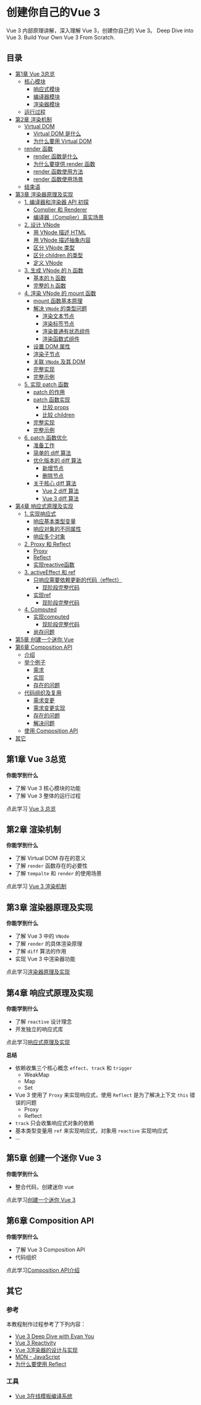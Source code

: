# 创建你自己的Vue 3
Vue 3 内部原理讲解，深入理解 Vue 3，创建你自己的 Vue 3。
Deep Dive into Vue 3. Build Your Own Vue 3 From Scratch.

## 目录

  - [第1章 Vue 3总览](#第1章-vue-3总览)
    - [核心模块](./course/chapter1/OVERVIEW.md#核心模块)
      - [响应式模块](./course/chapter1/OVERVIEW.md#响应式模块)
      - [编译器模块](./course/chapter1/OVERVIEW.md#编译器模块)
      - [渲染器模块](./course/chapter1/OVERVIEW.md#渲染器模块)
    - [运行过程](./course/chapter1/OVERVIEW.md#运行过程)
  - [第2章 渲染机制](#第2章-渲染机制)
    - [Virtual DOM](./course/chapter2/RENDERER.md#virtual-dom)
      - [Virtual DOM 是什么](./course/chapter2/RENDERER.md#virtual-dom-是什么)
      - [为什么要用 Virtual DOM](./course/chapter2/RENDERER.md#为什么要用-virtual-dom)
    - [render 函数](./course/chapter2/RENDERER.md#render-函数)
      - [render 函数是什么](./course/chapter2/RENDERER.md#render-函数是什么)
      - [为什么要提供 render 函数](./course/chapter2/RENDERER.md#为什么要提供-render-函数)
      - [render 函数使用方法](./course/chapter2/RENDERER.md#render-函数使用方法)
      - [render 函数使用场景](./course/chapter2/RENDERER.md#render-函数使用场景)
    - [结束语](./course/chapter2/RENDERER.md#结束语)
  - [第3章 渲染器原理及实现](#第3章-渲染器原理及实现)
    - [1. 编译器和渲染器 API 初探](./course/chapter3/1.API.md#1-编译器和渲染器-api-初探)
      - [Complier 和 Renderer](./course/chapter3/1.API.md#complier-和-renderer)
      - [编译器（Complier）真实场景](./course/chapter3/1.API.md#编译器complier真实场景)
    - [2. 设计 VNode](./course/chapter3/2.VNODE.md#2-设计-vnode)
      - [用 VNode 描述 HTML](./course/chapter3/2.VNODE.md#用-vnode-描述-html)
      - [用 VNode 描述抽象内容](./course/chapter3/2.VNODE.md#用-vnode-描述抽象内容)
      - [区分 VNode 类型](./course/chapter3/2.VNODE.md#区分-vnode-类型)
      - [区分 children 的类型](./course/chapter3/2.VNODE.md#区分-children-的类型)
      - [定义 VNode](./course/chapter3/2.VNODE.md#定义-vnode)
    - [3. 生成 VNode 的 h 函数](./course/chapter3/3.HFUNCTION.md#3-生成-vnode-的-h-函数)
      - [基本的 h 函数](./course/chapter3/3.HFUNCTION.md#基本的-h-函数)
      - [完整的 h 函数](./course/chapter3/3.HFUNCTION.md#完整的-h-函数)
    - [4. 渲染 VNode 的 mount 函数](./course/chapter3/4.MOUNT.md#4-渲染-vnode-的-mount-函数)
      - [mount 函数基本原理](./course/chapter3/4.MOUNT.md#mount-函数基本原理)
      - [解决 `VNode` 的类型问题](./course/chapter3/4.MOUNT.md#解决-vnode-的类型问题)
        - [渲染文本节点](./course/chapter3/4.MOUNT.md#渲染文本节点)
        - [渲染标签节点](./course/chapter3/4.MOUNT.md#渲染标签节点)
        - [渲染普通有状态组件](./course/chapter3/4.MOUNT.md#渲染普通有状态组件)
        - [渲染函数式组件](./course/chapter3/4.MOUNT.md#渲染函数式组件)
      - [设置 DOM 属性](./course/chapter3/4.MOUNT.md#设置-dom-属性)
      - [渲染子节点](./course/chapter3/4.MOUNT.md#渲染子节点)
      - [关联 `VNode` 及其 DOM](./course/chapter3/4.MOUNT.md#关联-vnode-及其-dom)
      - [完整实现](./course/chapter3/4.MOUNT.md#完整实现)
      - [完整示例](./course/chapter3/4.MOUNT.md#完整示例)
    - [5. 实现 patch 函数](./course/chapter3/5.PATCH.md#5-实现-patch-函数)
      - [patch 的作用](./course/chapter3/5.PATCH.md#patch-的作用)
      - [patch 函数实现](./course/chapter3/5.PATCH.md#patch-函数实现)
        - [比较 props](./course/chapter3/5.PATCH.md#比较-props)
        - [比较 children](./course/chapter3/5.PATCH.md#比较-children)
      - [完整实现](./course/chapter3/5.PATCH.md#完整实现)
      - [完整示例](./course/chapter3/5.PATCH.md#完整示例)
    - [6. patch 函数优化](./course/chapter3/6.DIFF.md#patch-函数优化)
      - [准备工作](./course/chapter3/6.DIFF.md#准备工作)
      - [简单的 diff 算法](./course/chapter3/6.DIFF.md#简单的-diff-算法)
      - [优化版本的 diff 算法](./course/chapter3/6.DIFF.md#优化版本的-diff-算法)
        - [新增节点](./course/chapter3/6.DIFF.md#新增节点)
        - [删除节点](./course/chapter3/6.DIFF.md#删除节点)
      - [关于核心 diff 算法](./course/chapter3/6.DIFF.md#关于核心-diff-算法)
        - [Vue 2 diff 算法](./course/chapter3/6.DIFF.md#vue-2-diff-算法)
        - [Vue 3 diff 算法](./course/chapter3/6.DIFF.md#vue-3-diff-算法)
  - [第4章 响应式原理及实现](#第4章-响应式原理及实现)
    - [1. 实现响应式](./course/chapter4/1.REACTIVITY.md#1-实现响应式)
      - [响应基本类型变量](./course/chapter4/1.REACTIVITY.md#响应基本类型变量)
      - [响应对象的不同属性](./course/chapter4/1.REACTIVITY.md#响应对象的不同属性)
      - [响应多个对象](./course/chapter4/1.REACTIVITY.md#响应多个对象)
    - [2. Proxy 和 Reflect](./coursee/../course/chapter4/2.PROXY&REFLECT.md#2-proxy-和-reflect)
      - [Proxy](./coursee/../course/chapter4/2.PROXY&REFLECT.md#proxy)
      - [Reflect](./coursee/../course/chapter4/2.PROXY&REFLECT.md#reflect)
      - [实现reactive函数](./coursee/../course/chapter4/2.PROXY&REFLECT.md#实现reactive函数)
    - [3. activeEffect 和 ref](./course/chapter4/3.ACTIVEEFFECT&REF.md#3-activeeffect-和-ref)
      - [只响应需要依赖更新的代码（effect）](./course/chapter4/3.ACTIVEEFFECT&REF.md#只响应需要依赖更新的代码effect)
        - [现阶段完整代码](./course/chapter4/3.ACTIVEEFFECT&REF.md#现阶段完整代码)
      - [实现ref](./course/chapter4/3.ACTIVEEFFECT&REF.md#实现ref)
        - [现阶段完整代码](./course/chapter4/3.ACTIVEEFFECT&REF.md#现阶段完整代码-1)
    - [4. Computed](./course/chapter4/4.COMPUTED.md#4-computed)
      - [实现computed](./course/chapter4/4.COMPUTED.md#实现computed)
        - [现阶段完整代码](./course/chapter4/4.COMPUTED.md#现阶段完整代码-2)
      - [尚存问题](./course/chapter4/4.COMPUTED.md#尚存问题)
  - [第5章 创建一个迷你 Vue](#第5章-创建一个迷你-vue)
  - [第6章 Composition API](#第6章-composition-api)
    - [介绍](./course/chapter6/COMPOSITION-API.md#介绍)
    - [举个例子](./course/chapter6/COMPOSITION-API.md#举个例子)
      - [需求](./course/chapter6/COMPOSITION-API.md#需求)
      - [实现](./course/chapter6/COMPOSITION-API.md#实现)
      - [存在的问题](./course/chapter6/COMPOSITION-API.md#存在的问题)
    - [代码组织及复用](./course/chapter6/COMPOSITION-API.md#代码组织及复用)
      - [需求变更](./course/chapter6/COMPOSITION-API.md#需求变更)
      - [需求变更实现](./course/chapter6/COMPOSITION-API.md#需求变更实现)
      - [存在的问题](./course/chapter6/COMPOSITION-API.md#存在的问题-1)
      - [解决问题](./course/chapter6/COMPOSITION-API.md#解决问题)
    - [使用 Composition API](./course/chapter6/COMPOSITION-API.md#使用-composition-api)
  - [其它](#其它)

## 第1章 Vue 3总览

**你能学到什么**
- 了解 Vue 3 核心模块的功能
- 了解 Vue 3 整体的运行过程

点此学习 [Vue 3 总览](./course/chapter1/OVERVIEW.md)

## 第2章 渲染机制
**你能学到什么**
- 了解 Virtual DOM 存在的意义
- 了解 `render` 函数存在的必要性
- 了解 `tempalte` 和 `render` 的使用场景

点此学习 [Vue 3 渲染机制](./course/chapter2/RENDERER.md)

## 第3章 渲染器原理及实现

**你能学到什么**
- 了解 Vue 3 中的 `VNode`
- 了解 `render` 的具体渲染原理
- 了解 `diff` 算法的作用
- 实现 Vue 3 中渲染器功能

点此学习[渲染器原理及实现](./course/chapter3/OVERVIEW.md)

## 第4章 响应式原理及实现

**你能学到什么**
- 了解 `reactive` 设计理念
- 开发独立的响应式库

点此学习[响应式原理及实现](./course/chapter4/OVERVIEW.md)

**总结**

- 依赖收集三个核心概念 `effect`、`track` 和 `trigger`
  - WeakMap
  - Map
  - Set
- Vue 3 使用了 `Proxy` 来实现响应式，使用 `Reflect` 是为了解决上下文 `this` 错误的问题
  - Proxy
  - Reflect
- `track` 只会收集响应式对象的依赖
- 基本类型变量用 `ref` 来实现响应式，对象用 `reactive` 实现响应式
- ...

## 第5章 创建一个迷你 Vue 3
**你能学到什么**
- 整合代码，创建迷你 vue

点此学习[创建一个迷你 Vue 3](./course/chapter5/MINI-VUE.md)

## 第6章 Composition API
**你能学到什么**
- 了解 Vue 3 Composition API
- 代码组织

点此学习[Composition API介绍](./course/chapter6/COMPOSITION-API.md)


## 其它  
### 参考
本教程制作过程参考了下列内容：
- [Vue 3 Deep Dive with Evan You](https://www.vuemastery.com/courses/vue3-deep-dive-with-evan-you/parting-words)
- [Vue 3 Reactivity](https://www.vuemastery.com/courses/vue-3-reactivity/reading-source-code-with-evan-you)
- [Vue 3渲染器的设计与实现](http://hcysun.me/vue-design/zh/essence-of-comp.html#%E7%BB%84%E4%BB%B6%E7%9A%84%E4%BA%A7%E5%87%BA%E6%98%AF%E4%BB%80%E4%B9%88)
- [MDN - JavaScript](https://developer.mozilla.org/zh-CN/docs/Web/JavaScript)
- [为什么要使用 Reflect](https://javascript.info/proxy?tdsourcetag=s_pctim_aiomsg#proxying-a-getter)

### 工具
- [Vue 3在线模板编译系统](https://vue-next-template-explorer.netlify.app/)